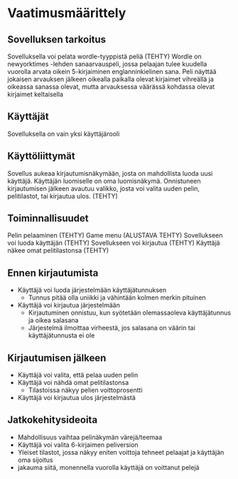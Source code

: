 # Vaatimusmäärittely

## Sovelluksen tarkoitus
Sovelluksella voi pelata wordle-tyyppistä peliä (TEHTY)
Wordle on newyorktimes -lehden sanaarvauspeli, jossa pelaajan tulee kuudella vuorolla arvata oikein 5-kirjaiminen 
englanninkielinen sana. Peli näyttää jokaisen arvauksen jälkeen oikealla paikalla olevat kirjaimet vihreällä ja oikeassa sanassa olevat, mutta arvauksessa väärässä kohdassa olevat kirjaimet keltaisella

## Käyttäjät
Sovelluksella on vain yksi käyttäjärooli

## Käyttöliittymät
Sovellus aukeaa kirjautumisnäkymään, josta on mahdollista luoda uusi käyttäjä. Käyttäjän luomiselle 
on oma luomisnäkymä. Onnistuneen kirjautumisen jälkeen avautuu valikko, josta voi valita uuden pelin, pelitilastot, tai kirjautua ulos. (TEHTY)

## Toiminnallisuudet
Pelin pelaaminen (TEHTY)
Game menu (ALUSTAVA TEHTY)
Sovellukseen voi luoda käyttäjän (TEHTY)
Sovellukseen voi kirjautua (TEHTY)
Käyttäjä näkee omat pelitilastonsa (TEHTY)

## Ennen kirjautumista
- Käyttäjä voi luoda järjestelmään käyttäjätunnuksen
   - Tunnus pitää olla uniikki ja vähintään kolmen merkin pituinen
- Käyttäjä voi kirjautua järjestelmään
   - Kirjautuminen onnistuu, kun syötetään olemassaoleva käyttäjätunnus ja oikea salasana
   - Järjestelmä ilmoittaa virheestä, jos salasana on väärin tai käyttäjätunnusta ei ole

## Kirjautumisen jälkeen
- Käyttäjä voi valita, että pelaa uuden pelin
- Käyttäjä voi nähdä omat pelitilastonsa
   - Tilastoissa näkyy pelien voittoprosentti
- Käyttäjä voi kirjautua ulos järjestelmästä

## Jatkokehitysideoita
- Mahdollisuus vaihtaa pelinäkymän värejä/teemaa
- Käyttäjä voi valita 6-kirjaimen peliversion
- Yleiset tilastot, jossa näkyy eniten voittoja tehneet pelaajat ja käyttäjän oma sijoitus
- jakauma siitä, monennella vuorolla käyttäjä on voittanut pelejä
